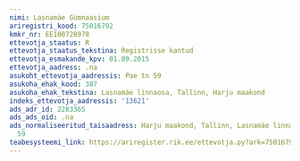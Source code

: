 ```yaml
---
nimi: Lasnamäe Gümnaasium
ariregistri_kood: 75016792
kmkr_nr: EE100728978
ettevotja_staatus: R
ettevotja_staatus_tekstina: Registrisse kantud
ettevotja_esmakande_kpv: 01.09.2015
ettevotja_aadress: .na
asukoht_ettevotja_aadressis: Pae tn 59
asukoha_ehak_kood: 387
asukoha_ehak_tekstina: Lasnamäe linnaosa, Tallinn, Harju maakond
indeks_ettevotja_aadressis: '13621'
ads_adr_id: 2283365
ads_ads_oid: .na
ads_normaliseeritud_taisaadress: Harju maakond, Tallinn, Lasnamäe linnaosa, Pae tn
  59
teabesysteemi_link: https://ariregister.rik.ee/ettevotja.py?ark=75016792&ref=rekvisiidid
---
```


